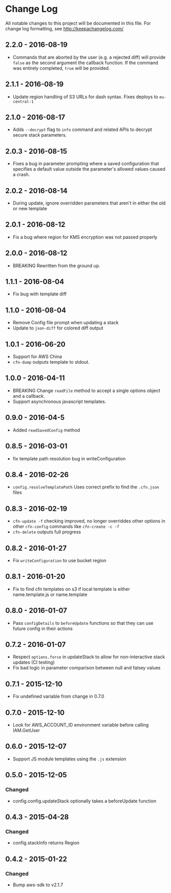 # Change Log
All notable changes to this project will be documented in this file. For change log formatting, see http://keepachangelog.com/

## 2.2.0 - 2016-08-19

- Commands that are aborted by the user (e.g. a rejected diff) will provide `false` as the second argument the callback function. If the command was entirely completed, `true` will be provided.

## 2.1.1 - 2016-08-19

- Update region handling of S3 URLs for dash syntax. Fixes deploys to `eu-central-1`

## 2.1.0 - 2016-08-17

- Adds `--decrypt` flag to `info` command and related APIs to decrypt secure stack parameters.

## 2.0.3 - 2016-08-15

- Fixes a bug in parameter prompting where a saved configuration that specifies a default value outside the parameter's allowed values caused a crash.

## 2.0.2 - 2016-08-14

- During update, ignore overridden parameters that aren't in either the old or new template

## 2.0.1 - 2016-08-12

- Fix a bug where region for KMS encryption was not passed properly

## 2.0.0 - 2016-08-12

- BREAKING Rewritten from the ground up.

## 1.1.1 - 2016-08-04

- Fix bug with template diff

## 1.1.0 - 2016-08-04

- Remove Config file prompt when updating a stack
- Update to `json-diff` for colored diff output

## 1.0.1 - 2016-06-20

- Support for AWS China
- `cfn-dump` outputs template to stdout.

## 1.0.0 - 2016-04-11

- BREAKING Change `readFile` method to accept a single options object and a callback.
- Support asynchronous javascript templates.

## 0.9.0 - 2016-04-5

- Added `readSavedConfig` method

## 0.8.5 - 2016-03-01

- fix template path resolution bug in writeConfiguration

## 0.8.4 - 2016-02-26

- `config.resolveTemplatePath` Uses correct prefix to find the `.cfn.json` files

## 0.8.3 - 2016-02-19

- `cfn-update -f` checking improved, no longer overriddes other options in other `cfn-config` commands like `cfn-create -c -f`
- `cfn-delete` outputs full progress

## 0.8.2 - 2016-01-27

- Fix `writeConfiguration` to use bucket region

## 0.8.1 - 2016-01-20

- Fix to find cfn templates on s3 if local template is either name.template.js or name.template

## 0.8.0 - 2016-01-07

- Pass `configDetails` to `beforeUpdate` functions so that they can use future config in their actions

## 0.7.2 - 2016-01-07

- Respect `options.force` in updateStack to allow for non-interactive stack updates (CI testing)
- Fix bad logic in parameter comparison between null and falsey values

## 0.7.1 - 2015-12-10

- Fix undefined variable from change in 0.7.0

## 0.7.0 - 2015-12-10

- Look for AWS_ACCOUNT_ID environment variable before calling IAM.GetUser

## 0.6.0 - 2015-12-07

- Support JS module templates using the `.js` extension

## 0.5.0 - 2015-12-05

### Changed
- config.config.updateStack optionally takes a beforeUpdate function

## 0.4.3 - 2015-04-28

### Changed
- config.stackInfo returns Region

## 0.4.2 - 2015-01-22

### Changed
- Bump aws-sdk to v2.1.7
